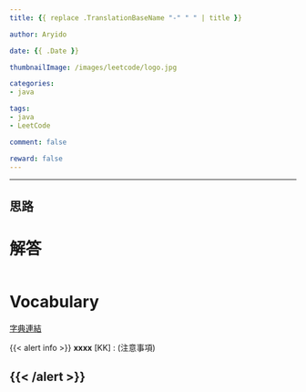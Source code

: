 ```yaml
---
title: {{ replace .TranslationBaseName "-" " " | title }}

author: Aryido

date: {{ .Date }}

thumbnailImage: /images/leetcode/logo.jpg

categories:
- java

tags:
- java
- LeetCode

comment: false

reward: false
---
```

<!--BODY-->

<!--more-->

---

## 思路

# 解答
```java

```

# Vocabulary

[字典連結](https://tw.dictionary.search.yahoo.com/search;_ylt=AwrtXGs1MCVj1V8AZAh9rolQ;_ylc=X1MDMTM1MTIwMDM4MQRfcgMyBGZyAwRmcjIDc2ItdG9wBGdwcmlkA3VHbnhCdFdPUnBlU3k0a1ZuS1A0VUEEbl9yc2x0AzAEbl9zdWdnAzQEb3JpZ2luA3R3LmRpY3Rpb25hcnkuc2VhcmNoLnlhaG9vLmNvbQRwb3MDMARwcXN0cgMEcHFzdHJsAzAEcXN0cmwDMTAEcXVlcnkDZGVwYXJ0dXJlJTIwBHRfc3RtcAMxNjYzMzgxODE3?p=departure+&fr2=sb-top)

{{< alert info >}}
**xxxx** [KK] : (注意事項)

{{< /alert >}}
---